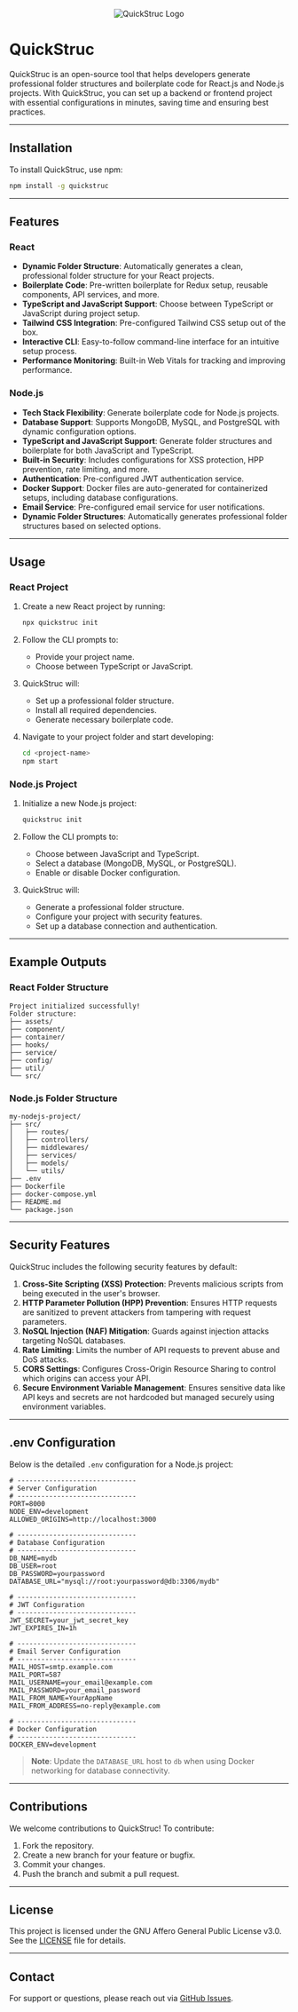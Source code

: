 <p align="center">
  <img src="https://github.com/user-attachments/assets/cd7f22da-f77d-497f-ad39-07d9d9315cf6" alt="QuickStruc Logo"/>
</p>

# QuickStruc

QuickStruc is an open-source tool that helps developers generate professional folder structures and boilerplate code for React.js and Node.js projects. With QuickStruc, you can set up a backend or frontend project with essential configurations in minutes, saving time and ensuring best practices.

---

## Installation

To install QuickStruc, use npm:

```bash
npm install -g quickstruc
```

---

## Features

### React

- **Dynamic Folder Structure**: Automatically generates a clean, professional folder structure for your React projects.
- **Boilerplate Code**: Pre-written boilerplate for Redux setup, reusable components, API services, and more.
- **TypeScript and JavaScript Support**: Choose between TypeScript or JavaScript during project setup.
- **Tailwind CSS Integration**: Pre-configured Tailwind CSS setup out of the box.
- **Interactive CLI**: Easy-to-follow command-line interface for an intuitive setup process.
- **Performance Monitoring**: Built-in Web Vitals for tracking and improving performance.

### Node.js

- **Tech Stack Flexibility**: Generate boilerplate code for Node.js projects.
- **Database Support**: Supports MongoDB, MySQL, and PostgreSQL with dynamic configuration options.
- **TypeScript and JavaScript Support**: Generate folder structures and boilerplate for both JavaScript and TypeScript.
- **Built-in Security**: Includes configurations for XSS protection, HPP prevention, rate limiting, and more.
- **Authentication**: Pre-configured JWT authentication service.
- **Docker Support**: Docker files are auto-generated for containerized setups, including database configurations.
- **Email Service**: Pre-configured email service for user notifications.
- **Dynamic Folder Structures**: Automatically generates professional folder structures based on selected options.

---

## Usage

### React Project

1. Create a new React project by running:

   ```bash
   npx quickstruc init
   ```

2. Follow the CLI prompts to:

   - Provide your project name.
   - Choose between TypeScript or JavaScript.

3. QuickStruc will:

   - Set up a professional folder structure.
   - Install all required dependencies.
   - Generate necessary boilerplate code.

4. Navigate to your project folder and start developing:

   ```bash
   cd <project-name>
   npm start
   ```

### Node.js Project

1. Initialize a new Node.js project:

   ```bash
   quickstruc init
   ```

2. Follow the CLI prompts to:

   - Choose between JavaScript and TypeScript.
   - Select a database (MongoDB, MySQL, or PostgreSQL).
   - Enable or disable Docker configuration.

3. QuickStruc will:
   - Generate a professional folder structure.
   - Configure your project with security features.
   - Set up a database connection and authentication.

---

## Example Outputs

### React Folder Structure

```
Project initialized successfully!
Folder structure:
├── assets/
├── component/
├── container/
├── hooks/
├── service/
├── config/
├── util/
└── src/
```

### Node.js Folder Structure

```
my-nodejs-project/
├── src/
│   ├── routes/
│   ├── controllers/
│   ├── middlewares/
│   ├── services/
│   ├── models/
│   └── utils/
├── .env
├── Dockerfile
├── docker-compose.yml
├── README.md
└── package.json
```

---

## Security Features

QuickStruc includes the following security features by default:

1. **Cross-Site Scripting (XSS) Protection**: Prevents malicious scripts from being executed in the user's browser.
2. **HTTP Parameter Pollution (HPP) Prevention**: Ensures HTTP requests are sanitized to prevent attackers from tampering with request parameters.
3. **NoSQL Injection (NAF) Mitigation**: Guards against injection attacks targeting NoSQL databases.
4. **Rate Limiting**: Limits the number of API requests to prevent abuse and DoS attacks.
5. **CORS Settings**: Configures Cross-Origin Resource Sharing to control which origins can access your API.
6. **Secure Environment Variable Management**: Ensures sensitive data like API keys and secrets are not hardcoded but managed securely using environment variables.

---

## .env Configuration

Below is the detailed `.env` configuration for a Node.js project:

```env
# ------------------------------
# Server Configuration
# ------------------------------
PORT=8000
NODE_ENV=development
ALLOWED_ORIGINS=http://localhost:3000

# ------------------------------
# Database Configuration
# ------------------------------
DB_NAME=mydb
DB_USER=root
DB_PASSWORD=yourpassword
DATABASE_URL="mysql://root:yourpassword@db:3306/mydb"

# ------------------------------
# JWT Configuration
# ------------------------------
JWT_SECRET=your_jwt_secret_key
JWT_EXPIRES_IN=1h

# ------------------------------
# Email Server Configuration
# ------------------------------
MAIL_HOST=smtp.example.com
MAIL_PORT=587
MAIL_USERNAME=your_email@example.com
MAIL_PASSWORD=your_email_password
MAIL_FROM_NAME=YourAppName
MAIL_FROM_ADDRESS=no-reply@example.com

# ------------------------------
# Docker Configuration
# ------------------------------
DOCKER_ENV=development
```

> **Note**: Update the `DATABASE_URL` host to `db` when using Docker networking for database connectivity.

---

## Contributions

We welcome contributions to QuickStruc! To contribute:

1. Fork the repository.
2. Create a new branch for your feature or bugfix.
3. Commit your changes.
4. Push the branch and submit a pull request.

---

## License

This project is licensed under the GNU Affero General Public License v3.0. See the [LICENSE](LICENSE) file for details.

---

## Contact

For support or questions, please reach out via [GitHub Issues](https://github.com/your-repo/issues).
